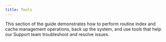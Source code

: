 ```yaml
---
title: Tools
---
```


This section of the guide demonstrates how to perform routine index and cache management operations, back up the system, and use tools that help our Support team troubleshoot and resolve issues.
